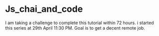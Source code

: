 # Js_chai_and_code
I am taking a challenge to complete this tutorial within 72 hours. i started this series at 29th April 11:30 PM. Goal is to get a decent remote job.
